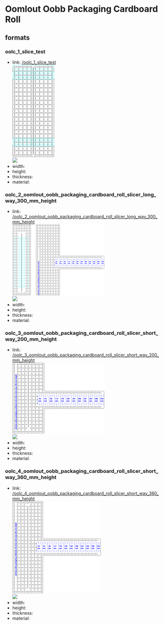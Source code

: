 # Oomlout Oobb Packaging Cardboard Roll


## formats

### oolc_1_slice_test
* link: [/oolc_1_slice_test](oolc_1_slice_test)  
![](oolc_1_slice_test/working_300.png)  
![](oolc_1_slice_test/image_300.jpg)  
* width:   
* height:   
* thickness:   
* material:   
 

### oolc_2_oomlout_oobb_packaging_cardboard_roll_slicer_long_way_300_mm_height
* link: [/oolc_2_oomlout_oobb_packaging_cardboard_roll_slicer_long_way_300_mm_height](oolc_2_oomlout_oobb_packaging_cardboard_roll_slicer_long_way_300_mm_height)  
![](oolc_2_oomlout_oobb_packaging_cardboard_roll_slicer_long_way_300_mm_height/working_300.png)  
![](oolc_2_oomlout_oobb_packaging_cardboard_roll_slicer_long_way_300_mm_height/image_300.jpg)  
* width:   
* height:   
* thickness:   
* material:   
 

### oolc_3_oomlout_oobb_packaging_cardboard_roll_slicer_short_way_200_mm_height
* link: [/oolc_3_oomlout_oobb_packaging_cardboard_roll_slicer_short_way_200_mm_height](oolc_3_oomlout_oobb_packaging_cardboard_roll_slicer_short_way_200_mm_height)  
![](oolc_3_oomlout_oobb_packaging_cardboard_roll_slicer_short_way_200_mm_height/working_300.png)  
![](oolc_3_oomlout_oobb_packaging_cardboard_roll_slicer_short_way_200_mm_height/image_300.jpg)  
* width:   
* height:   
* thickness:   
* material:   
 

### oolc_4_oomlout_oobb_packaging_cardboard_roll_slicer_short_way_360_mm_height
* link: [/oolc_4_oomlout_oobb_packaging_cardboard_roll_slicer_short_way_360_mm_height](oolc_4_oomlout_oobb_packaging_cardboard_roll_slicer_short_way_360_mm_height)  
![](oolc_4_oomlout_oobb_packaging_cardboard_roll_slicer_short_way_360_mm_height/working_300.png)  
![](oolc_4_oomlout_oobb_packaging_cardboard_roll_slicer_short_way_360_mm_height/image_300.jpg)  
* width:   
* height:   
* thickness:   
* material:   
 
